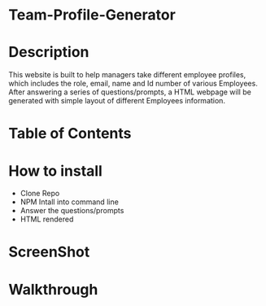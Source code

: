 # Team-Profile-Generator

# Description
This website is built to help managers take different employee profiles, which includes the role, email, name and Id number of various Employees. After answering a series of questions/prompts, a HTML webpage will be generated with simple layout of different Employees information. 
# Table of Contents


# How to install
<ul>
<li> Clone Repo</li>
<li> NPM Intall into command line </li>
<li> Answer the questions/prompts </li>
<li> HTML rendered </li>
</ul>

# ScreenShot
<!--<img src="pjpg" alt="Teamprofilescreenshot"> -->
# Walkthrough